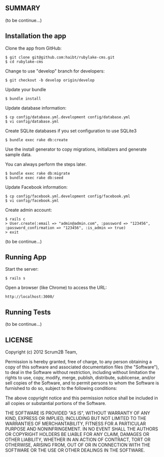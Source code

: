 
SUMMARY
-------

(to be continue...)


Installation the app
------------

Clone the app from GitHub: 
    
    $ git clone git@github.com:haibt/rubylake-cms.git
    $ cd rubylake-cms

Change to use "develop" branch for developers:

    $ git checkout -b develop origin/develop

Update your bundle

    $ bundle install
    
Update database information:

    $ cp config/database.yml.development config/database.yml
    $ vi config/database.yml

Create SQLite databases if you set configuration to use SQLite3

    $ bundle exec rake db:create
    
Use the install generator to copy migrations, initializers and generate
sample data.

You can always perform the steps later.

    $ bundle exec rake db:migrate
    $ bundle exec rake db:seed

Update Facebook information:

    $ cp config/facebook.yml.development config/facebook.yml
    $ vi config/facebook.yml

Create admin account:

    $ rails c
    > User.create(:email => "admin@admin.com", :password => "123456", :password_confirmation => "123456", :is_admin => true)
    > exit
    

(to be continue...)


Running App
-------------

Start the server:
    
    $ rails s

Open a browser (like Chrome) to access the URL: 
    
    http://localhost:3000/


Running Tests
-------------

(to be continue...)


LICENSE
------------

Copyright (c) 2012 Scrum2B Team,

Permission is hereby granted, free of charge, to any person obtaining
a copy of this software and associated documentation files (the
"Software"), to deal in the Software without restriction, including
without limitation the rights to use, copy, modify, merge, publish,
distribute, sublicense, and/or sell copies of the Software, and to
permit persons to whom the Software is furnished to do so, subject to
the following conditions:

The above copyright notice and this permission notice shall be
included in all copies or substantial portions of the Software.

THE SOFTWARE IS PROVIDED "AS IS", WITHOUT WARRANTY OF ANY KIND,
EXPRESS OR IMPLIED, INCLUDING BUT NOT LIMITED TO THE WARRANTIES OF
MERCHANTABILITY, FITNESS FOR A PARTICULAR PURPOSE AND
NONINFRINGEMENT. IN NO EVENT SHALL THE AUTHORS OR COPYRIGHT HOLDERS BE
LIABLE FOR ANY CLAIM, DAMAGES OR OTHER LIABILITY, WHETHER IN AN ACTION
OF CONTRACT, TORT OR OTHERWISE, ARISING FROM, OUT OF OR IN CONNECTION
WITH THE SOFTWARE OR THE USE OR OTHER DEALINGS IN THE SOFTWARE.
